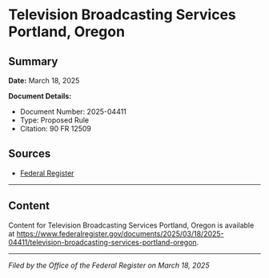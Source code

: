 # Television Broadcasting Services Portland, Oregon

## Summary

**Date:** March 18, 2025

**Document Details:**
- Document Number: 2025-04411
- Type: Proposed Rule
- Citation: 90 FR 12509

## Sources
- [Federal Register](https://www.federalregister.gov/documents/2025/03/18/2025-04411/television-broadcasting-services-portland-oregon)

---

## Content

Content for Television Broadcasting Services Portland, Oregon is available at https://www.federalregister.gov/documents/2025/03/18/2025-04411/television-broadcasting-services-portland-oregon.

---

*Filed by the Office of the Federal Register on March 18, 2025*
